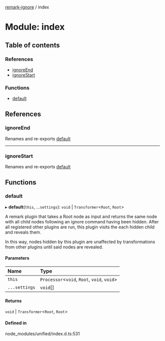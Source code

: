 [remark-ignore](../README.md) / index

# Module: index

## Table of contents

### References

- [ignoreEnd](index.md#ignoreend)
- [ignoreStart](index.md#ignorestart)

### Functions

- [default](index.md#default)

## References

### ignoreEnd

Renames and re-exports [default](end.md#default)

___

### ignoreStart

Renames and re-exports [default](start.md#default)

## Functions

### default

▸ **default**(`this`, ...`settings`): `void` \| `Transformer`<`Root`, `Root`\>

A remark plugin that takes a Root node as input and returns the same node
with all child nodes following an ignore command having been hidden. After
all registered other plugins are run, this plugin visits the each hidden
child and reveals them.

In this way, nodes hidden by this plugin are unaffected by transformations
from other plugins until said nodes are revealed.

#### Parameters

| Name | Type |
| :------ | :------ |
| `this` | `Processor`<`void`, `Root`, `void`, `void`\> |
| `...settings` | `void`[] |

#### Returns

`void` \| `Transformer`<`Root`, `Root`\>

#### Defined in

node_modules/unified/index.d.ts:531
